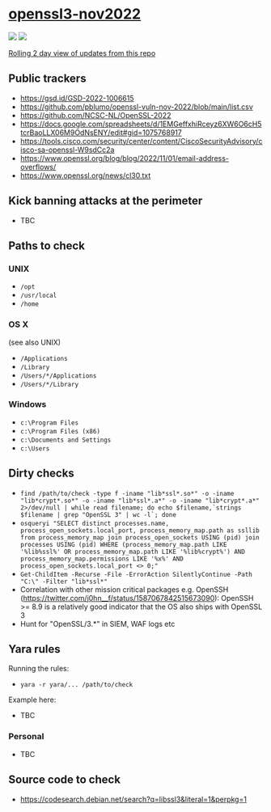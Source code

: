 # [openssl3-nov2022](https://mta.openssl.org/pipermail/openssl-announce/2022-October/000238.html)

![](https://img.shields.io/badge/last--updated-December%202021%20-green) ![](https://img.shields.io/badge/src-public-orange)

[Rolling 2 day view of updates from this repo](https://github.com/CiscoCXSecurity/openssl3-nov2022/compare/master@%7B2day%7D...master)

## Public trackers

* https://gsd.id/GSD-2022-1006615
* https://github.com/pblumo/openssl-vuln-nov-2022/blob/main/list.csv
* https://github.com/NCSC-NL/OpenSSL-2022
* https://docs.google.com/spreadsheets/d/1EMGeffxhiRceyz6XW6O6cH5tcrBaoLLX06M9OdNsENY/edit#gid=1075768917
* https://tools.cisco.com/security/center/content/CiscoSecurityAdvisory/cisco-sa-openssl-W9sdCc2a
* https://www.openssl.org/blog/blog/2022/11/01/email-address-overflows/
* https://www.openssl.org/news/cl30.txt

## Kick banning attacks at the perimeter

* TBC

## Paths to check

### UNIX

* ```/opt```
* ```/usr/local```
* ```/home```

### OS X

(see also UNIX)

* ```/Applications```
* ```/Library```
* ```/Users/*/Applications```
* ```/Users/*/Library```

### Windows

* ```c:\Program Files```
* ```c:\Program Files (x86)```
* ```c:\Documents and Settings```
* ```c:\Users```

## Dirty checks

* ```find /path/to/check -type f -iname "lib*ssl*.so*" -o -iname "lib*crypt*.so*" -o -iname "lib*ssl*.a*" -o -iname "lib*crypt*.a*" 2>/dev/null | while read filename; do echo $filename,`strings $filename | grep "OpenSSL 3" | wc -l`; done```
* ```osqueryi "SELECT distinct processes.name, process_open_sockets.local_port, process_memory_map.path as ssllib from process_memory_map join process_open_sockets USING (pid) join processes USING (pid) WHERE (process_memory_map.path LIKE '%lib%ssl%' OR process_memory_map.path LIKE '%lib%crypt%') AND process_memory_map.permissions LIKE '%x%' AND process_open_sockets.local_port <> 0;"```
* ```Get-ChildItem -Recurse -File -ErrorAction SilentlyContinue -Path "C:\" -Filter "lib*ssl*"```
* Correlation with other mission critical packages e.g. OpenSSH (https://twitter.com/j0hn__f/status/1587067842515673090): OpenSSH >= 8.9 is a relatively good indicator that the OS also ships with OpenSSL 3
* Hunt for "OpenSSL/3.*" in SIEM, WAF logs etc

## Yara rules

Running the rules:

* ```yara -r yara/... /path/to/check```

Example here:

* TBC

### Personal

* TBC

## Source code to check

* https://codesearch.debian.net/search?q=libssl3&literal=1&perpkg=1
